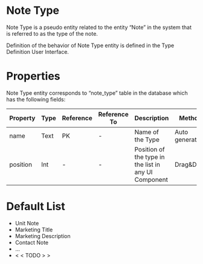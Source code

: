 # Note Type

Note Type is a pseudo entity related to the entity “Note” in the system that is referred to as the type of the note.

Definition of the behavior of Note Type entity is defined in the Type Definition User Interface.

# Properties

Note Type entity corresponds to “note_type” table in the database which has the following fields:

| Property  | Type   | Reference | Reference To | Description | Method
| ------    | ------ | ------    | ------       | ------      | ------
name|Text|PK|-|Name of the Type|Auto generated
position|Int|-|-|Position of the type in the list in any UI Component|Drag&Drop

# Default List

* Unit Note
* Marketing Title
* Marketing Description
* Contact Note
* …
* < < TODO > >
